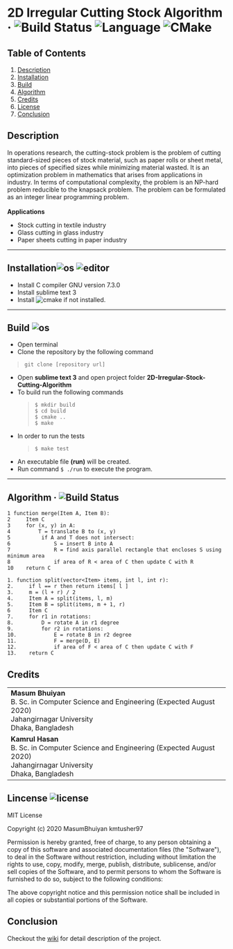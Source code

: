 # 2D Irregular Cutting Stock Algorithm &middot; ![Build Status](https://img.shields.io/travis/npm/npm/latest.svg?style=flat-square) ![Language](https://img.shields.io/badge/C%2B%2B-11-blue) ![CMake](https://img.shields.io/badge/CMake-V%203.10%2B-blue)

## Table of Contents
1. [ Description ](#description)
2. [ Installation ](#installation)
3. [ Build ](#build)
4. [ Algorithm ](#algorithm)
5. [ Credits ](#credits)
6. [ License ](#license)
7. [ Conclusion ](#conclusion) 


<a name="description"></a>
## Description
In operations research, the cutting-stock problem is the problem of cutting standard-sized pieces of stock material, such as paper rolls or sheet metal, into pieces of specified sizes while minimizing material wasted. It is an optimization problem in mathematics that arises from applications in industry. In terms of computational complexity, the problem is an NP-hard problem reducible to the knapsack problem. The problem can be formulated as an integer linear programming problem.<br><br>
**Applications**
* Stock cutting in textile industry
* Glass cutting in glass industry
* Paper sheets cutting in paper industry
---
<a name="installation"></a>
## Installation![os](https://img.shields.io/badge/os-linux-orange) ![editor](https://img.shields.io/badge/sublime_text-3-blue)
* Install C compiler GNU version 7.3.0 <br>
* Install sublime text 3
* Install ![cmake](https://img.shields.io/badge/CMake-V%203.10%2B-blue) if not installed.
---
<a name="build"></a>
## Build ![os](https://img.shields.io/badge/os-linux-orange)
* Open terminal
* Clone the repository by the following command <br>
> `git clone [repository url]` <br>
* Open **sublime text 3** and open project folder **2D-Irregular-Stock-Cutting-Algorithm** <br>
* To  build run the following commands <br>
  > `$ mkdir build` <br>
    `$ cd build` <br>
    `$ cmake ..`<br>
    `$ make`<br>
* In order to run the tests
  > `$ make test`
* An executable file **(run)** will be created.
* Run command `$ ./run` to execute the program.
---
<a name="algorithm"></a>
## Algorithm &middot; ![Build Status](https://img.shields.io/travis/npm/npm/latest.svg?style=flat-square) <br>
```
1 function merge(Item A, Item B):
2     Item C
3     for (x, y) in A:
4         T = translate B to (x, y)
5          if A and T does not intersect:
6              S = insert B into A
7              R = find axis parallel rectangle that encloses S using minimum area
8              if area of R < area of C then update C with R
10    return C
```
```
1. function split(vector<Item> items, int l, int r):
2.     if l == r then return items[ l ]
3.     m = (l + r) / 2
4.     Item A = split(items, l, m)
5.     Item B = split(items, m + 1, r)
6      Item C
7.     for r1 in rotations:
8.         D = rotate A in r1 degree
9.         for r2 in rotations:
10.            E = rotate B in r2 degree
11.            F = merge(D, E)
12.            if area of F < area of C then update C with F
13.    return C
```
<a name="credits"></a>
## Credits 

<table style="width:100%">
  <tr>
    <td> 
      <b>Masum Bhuiyan</b> <br>
      B. Sc. in Computer Science and Engineering (Expected August 2020) <br>
      Jahangirnagar University <br>
      Dhaka, Bangladesh
    </td>
  </tr>
  <tr>
    <td> 
      <b>Kamrul Hasan</b> <br>
      B. Sc. in Computer Science and Engineering (Expected August 2020) <br>
      Jahangirnagar University <br>
      Dhaka, Bangladesh
    </td>
  </tr>
</table>

<a name="license"></a>
## Lincense ![license](https://img.shields.io/badge/license-MIT-green) <br>
MIT License

Copyright (c) 2020 MasumBhuiyan kmtusher97

Permission is hereby granted, free of charge, to any person obtaining a copy
of this software and associated documentation files (the "Software"), to deal
in the Software without restriction, including without limitation the rights
to use, copy, modify, merge, publish, distribute, sublicense, and/or sell
copies of the Software, and to permit persons to whom the Software is
furnished to do so, subject to the following conditions:

The above copyright notice and this permission notice shall be included in all
copies or substantial portions of the Software.
<a name="conclusion"></a>
## Conclusion
Checkout the [wiki](https://www.demo.com) for detail description of the project.
